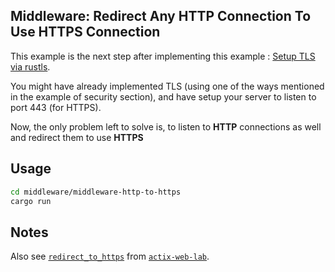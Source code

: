 ## Middleware: Redirect Any HTTP Connection To Use HTTPS Connection

This example is the next step after implementing this example : [Setup TLS via rustls](https://github.com/actix/examples/tree/master/security/rustls).

You might have already implemented TLS (using one of the ways mentioned in the example of security section), and have setup your server to listen to port 443 (for HTTPS).

Now, the only problem left to solve is, to listen to **HTTP** connections as well and redirect them to use **HTTPS**

## Usage

```sh
cd middleware/middleware-http-to-https
cargo run
```

## Notes

Also see [`redirect_to_https`](https://docs.rs/actix-web-lab/0/actix_web_lab/middleware/fn.redirect_to_https.html) from [`actix-web-lab`](https://crates.io/crates/actix-web-lab).
